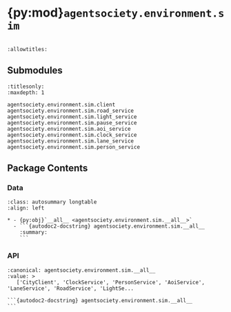 # {py:mod}`agentsociety.environment.sim`

```{py:module} agentsociety.environment.sim
```

```{autodoc2-docstring} agentsociety.environment.sim
:allowtitles:
```

## Submodules

```{toctree}
:titlesonly:
:maxdepth: 1

agentsociety.environment.sim.client
agentsociety.environment.sim.road_service
agentsociety.environment.sim.light_service
agentsociety.environment.sim.pause_service
agentsociety.environment.sim.aoi_service
agentsociety.environment.sim.clock_service
agentsociety.environment.sim.lane_service
agentsociety.environment.sim.person_service
```

## Package Contents

### Data

````{list-table}
:class: autosummary longtable
:align: left

* - {py:obj}`__all__ <agentsociety.environment.sim.__all__>`
  - ```{autodoc2-docstring} agentsociety.environment.sim.__all__
    :summary:
    ```
````

### API

````{py:data} __all__
:canonical: agentsociety.environment.sim.__all__
:value: >
   ['CityClient', 'ClockService', 'PersonService', 'AoiService', 'LaneService', 'RoadService', 'LightSe...

```{autodoc2-docstring} agentsociety.environment.sim.__all__
```

````
